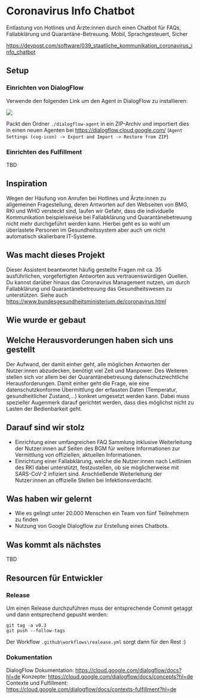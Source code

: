 # Coronavirus Info Chatbot

Entlastung von Hotlines und Ärzte:innen durch einen Chatbot für FAQs, Fallabklärung und Quarantäne-Betreuung. Mobil, Sprachgesteuert, Sicher

<https://devpost.com/software/039_staatliche_kommunikation_coronavirus_info_chatbot>

## Setup

### Einrichten von DialogFlow

Verwende den folgenden Link um den Agent in DialogFlow zu installieren:

<a href="https://console.dialogflow.com/api-client/oneclick?templateUrl=h https://github.com/markusrt/coronavirus-info-chatbot/releases/latest/download/DialogFlow-Agent.zip" target="blank">
  <img src="https://dialogflow.com/images/deploy.png">
</a>

Packt den Ordner `./dialogflow-agent` in ein ZIP-Archiv und importiert dies in einen neuen Agenten bei <https://dialogflow.cloud.google.com/> (`Agent Settings (cog-icon) -> Export and Import -> Restore from ZIP`)

### Einrichten des Fulfillment

TBD

## Inspiration

Wegen der Häufung von Anrufen bei Hotlines und Ärzte:innen zu allgemeinen Fragestellung, deren Antworten auf den Webseiten von BMG, RKI und WHO versteckt sind, laufen wir Gefahr, dass die individuelle Kommunikation beispielsweise bei Fallabklärung und Quarantänebetreuung nicht mehr durchgeführt werden kann. Hierbei geht es so wohl um überlastete Personen im Gesundheitssystem aber auch um nicht automatisch skalierbare IT-Systeme.

## Was macht dieses Projekt

Dieser Assistent beantwortet häufig gestellte Fragen mit ca. 35 ausführlichen, vorgefertigten Antworten aus vertrauenswürdigen Quellen. Du kannst darüber hinaus das Coronavirus Management nutzen, um durch Fallabklärung und Quarantänebetreuung das Gesundheitswesen zu unterstützen. Siehe auch <https://www.bundesgesundheitsministerium.de/coronavirus.html>

## Wie wurde er gebaut

## Welche Herausvorderungen haben sich uns gestellt

Der Aufwand, der damit einher geht, alle möglichen Antworten der Nutzer:innen abzudecken, benötigt viel Zeit und Manpower. Des Weiteren stellen sich vor allem bei der Quarantänebetreuung datenschutzrechtliche Herausforderungen. Damit einher geht die Frage, wie eine datenschutzkonforme Übermittlung der erfassten Daten (Temperatur, gesundheitlicher Zustand,...) konkret umgesetzt werden kann. Dabei muss spezieller Augenmerk darauf gerichtet werden, dass dies möglichst nicht zu Lasten der Bedienbarkeit geht.

## Darauf sind wir stolz

* Einrichtung einer umfangreichen FAQ Sammlung inklusive Weiterleitung der Nutzer:innen auf Seiten des BGM für weitere Informationen zur Vermittlung von offiziellen, aktuellen Informationen.
* Einrichtung einer Fallabklärung, welche die Nutzer:innen nach Leitlinien des RKI dabei unterstützt, festzustellen, ob sie möglicherweise mit SARS-CoV-2 infiziert sind. Anschließende Weiterleitung der Nutzer:innen an offizielle Stellen bei Infektionsverdacht.

## Was haben wir gelernt

* Wie es gelingt unter 20.000 Menschen ein Team von fünf Teilnehmern zu finden
* Nutzung von Google Dialogflow zur Erstellung eines Chatbots.

## Was kommt als nächstes

TBD

## Resourcen für Entwickler

### Release

Um einen Release durchzuführen muss der entsprechende Commit getaggt und dann entsprechend gepusht werden:

```
git tag -a v0.3
git push --follow-tags
```

Der Workflow `.github\workflows\realease.yml` sorgt dann für den Rest :)

### Dokumentation

DialogFlow Dokumentation: <https://cloud.google.com/dialogflow/docs?hl=de>
Konzepte: <https://cloud.google.com/dialogflow/docs/concepts?hl=de>
Contexte und Fulfillment: <https://cloud.google.com/dialogflow/docs/contexts-fulfillment?hl=de>
